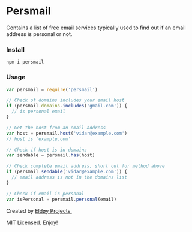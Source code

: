 # Persmail

Contains a list of free email services typically used to find out if an email address is personal or not.

### Install

```
npm i persmail
```

### Usage

```js
var persmail = require('persmail')

// Check of domains includes your email host
if (persmail.domains.includes('gmail.com')) {
  // is personal email
}

// Get the host from an email address
var host = persmail.host('vidar@example.com')
// host is 'example.com'

// Check if host is in domains
var sendable = persmail.has(host)

// Check complete email address, short cut for method above
if (persmail.sendable('vidar@example.com')) {
  // email address is not in the domains list
}

// Check if email is personal
var isPersonal = persmail.personal(email)
```

Created by [Eldøy Projects.](https://eldoy.com)

MIT Licensed. Enjoy!

